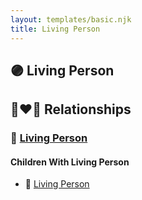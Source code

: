 ```yaml
---
layout: templates/basic.njk
title: Living Person
---
```

## 🟣 Living Person

## 👩‍❤️‍👨 Relationships

### 🔵 [Living Person](/people/3/3859108)

#### Children With Living Person
* 🔵 [Living Person](/people/9/99016950)